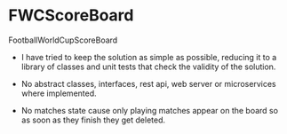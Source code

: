 # FWCScoreBoard
FootballWorldCupScoreBoard

- I have tried to keep the solution as simple as possible, reducing it to a library of classes and unit tests that check the validity of the solution.

- No abstract classes, interfaces, rest api, web server or microservices where implemented.

- No matches state cause only playing matches appear on the board so as soon as they finish they get deleted.
